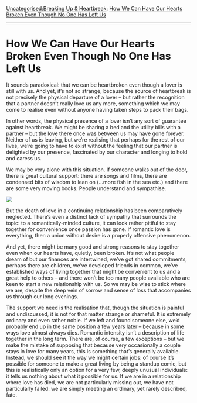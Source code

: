 [Uncategorised:](https://www.theschooloflife.com/thebookoflife/category/uncategorised/)[Breaking Up & Heartbreak](https://www.theschooloflife.com/thebookoflife/category/relationships/breaking-up-heartbreak/): [How We Can Have Our Hearts Broken Even Though No One Has Left Us](https://www.theschooloflife.com/thebookoflife/how-we-can-have-our-hearts-broken-even-though-no-one-has-left-us/)

* * *

# How We Can Have Our Hearts Broken Even Though No One Has Left Us

It sounds paradoxical: that we can be heartbroken even though a lover is still with us. And yet, it’s not so strange, because the source of heartbreak is not precisely the physical departure of a lover – but rather the recognition that a partner doesn’t really love us any more, something which we may come to realise even without anyone having taken steps to pack their bags.

In other words, the physical presence of a lover isn’t any sort of guarantee against heartbreak. We might be sharing a bed and the utility bills with a partner – but the love there once was between us may have gone forever. Neither of us is leaving, but we’re realising that perhaps for the rest of our lives, we’re going to have to exist without the feeling that our partner is delighted by our presence, fascinated by our character and longing to hold and caress us.

We may be very alone with this situation. If someone walks out of the door, there is great cultural support: there are songs and films, there are condensed bits of wisdom to lean on (…more fish in the sea etc.) and there are some very moving books. People understand and sympathise.

![](https://www.theschooloflife.com/thebookoflife/wp-content/uploads/2018/06/1103px-Dobbeltportr%C3%A6t_af_Marie_og_P.S._Kr%C3%B8yer-2.jpg)

But the death of love in a continuing relationship has been comparatively neglected. There’s even a distinct lack of sympathy that surrounds the topic: to a romantically-minded culture, it can look rather pitiful to stay together for convenience once passion has gone. If romantic love is everything, then a union without desire is a properly offensive phenomenon.

And yet, there might be many good and strong reasons to stay together even when our hearts have, quietly, been broken. It’s not what people dream of but our finances are intertwined, we’ve got shared commitments, perhaps there are children, we’ve developed friends in common, we’ve established ways of living together that might be convenient to us and a great help to others – and there won’t be too many people available who are keen to start a new relationship with us. So we may be wise to stick where we are, despite the deep vein of sorrow and sense of loss that accompanies us through our long evenings. &nbsp;

The support we need is the realisation that, though the situation is painful and undiscussed, it is not for that matter strange or shameful. It is extremely ordinary and even rather noble. If we left and found someone else, we’d probably end up in the same position a few years later – because in some ways love almost always dies. Romantic intensity isn’t a description of life together in the long term. There are, of course, a few exceptions – but we make the mistake of supposing that because very occasionally a couple stays in love for many years, this is something that’s generally available. Instead, we should see it the way we might certain jobs: of course it’s possible for someone to make a great living by being a standup comic, but this is realistically only an option for a very few, deeply unusual individuals: it tells us nothing about what it possible for us. If we are in a relationship where love has died, we are not particularly missing out, we have not particularly failed: we are simply meeting an ordinary, yet rarely described, fate. &nbsp;&nbsp;

